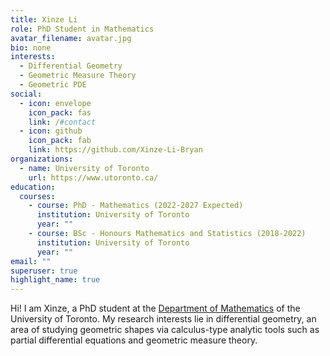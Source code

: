 ```yaml
---
title: Xinze Li
role: PhD Student in Mathematics
avatar_filename: avatar.jpg
bio: none
interests:
  - Differential Geometry
  - Geometric Measure Theory
  - Geometric PDE
social:
  - icon: envelope
    icon_pack: fas
    link: /#contact
  - icon: github
    icon_pack: fab
    link: https://github.com/Xinze-Li-Bryan
organizations:
  - name: University of Toronto
    url: https://www.utoronto.ca/
education:
  courses:
    - course: PhD - Mathematics (2022-2027 Expected)
      institution: University of Toronto
      year: ""
    - course: BSc - Honours Mathematics and Statistics (2018-2022)
      institution: University of Toronto
      year: ""
email: ""
superuser: true
highlight_name: true
---
```

Hi! I am Xinze, a PhD student at the [Department of Mathematics](https://www.math.toronto.edu/cms/) of the University of Toronto. My research interests lie in differential geometry, an area of studying geometric shapes via calculus-type analytic tools such as partial differential equations and geometric measure theory.